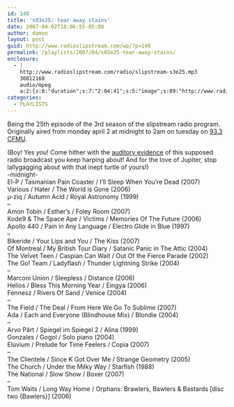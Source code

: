 ```yaml
---
id: 140
title: 's03e25: tear away stains'
date: 2007-04-02T18:06:55-05:00
author: damon
layout: post
guid: http://www.radioslipstream.com/wp/?p=140
permalink: /playlists/2007/04/s03e25-tear-away-stains/
enclosure:
  - |
    http://www.radioslipstream.com/radio/slipstream-s3e25.mp3
    30812160
    audio/mpeg
    a:2:{s:8:"duration";s:7:"2:04:41";s:5:"image";s:89:"http://www.radioslipstream.com/wp/wp-content/plugins/podpress//images/vpreview_center.png";}
categories:
  - PLAYLISTS
---
```

<p class="note_content clearfix">
  Being the 25th episode of the 3rd season of the slipstream radio program. Originally aired from monday april 2 at midnight to 2am on tuesday on <a href="http://cfmu.mcmaster.ca" target="_blank" title="http://cfmu.mcmaster.ca">93.3 CFMU</a>.
</p>

(Boy! Yes _you_! Come hither with the <a href="/radio/slipstream-s3e25.mp3" target="_blank" title="/radio/slipstream-s3e25.mp3">auditory evidence</a> of this supposed radio broadcast you keep harping about! And for the love of Jupiter, stop lallygagging about with that inept turtle of yours!)  
-midnight-  
El-P / Tasmanian Pain Coaster / I’ll Sleep When You’re Dead (2007)  
Various / Hater / The World is Gone (2006)  
µ-ziq / Autumn Acid / Royal Astronomy (1999)  
–  
Amon Tobin / Esther’s / Foley Room (2007)  
Kode9 & The Space Ape / Victims / Memories Of The Future (2006)  
Apollo 440 / Pain in Any Language / Electro Glide in Blue (1997)  
–  
Bikeride / Your Lips and You / The Kiss (2007)  
Of Montreal / My British Tour Diary / Satanic Panic in The Attic (2004)  
The Velvet Teen / Caspian Can Wait / Out Of the Fierce Parade (2002)  
The Go! Team / Ladyflash / Thunder Lightning Strike (2004)  
–  
Marconi Union / Sleepless / Distance (2006)  
Helios / Bless This Morning Year / Eingya (2006)  
Fennesz / Rivers Of Sand / Venice (2004)  
–  
The Field / The Deal / From Here We Go To Sublime (2007)  
Ada / Each and Everyone (Blindhouse Mix) / Blondie (2004)  
–  
Arvo Pärt / Spiegel im Spiegel 2 / Alina (1999)  
Gonzales / Gogol / Solo piano (2004)  
Eluvium / Prelude for Time Feelers / Copia (2007)  
–  
The Clientele / Since K Got Over Me / Strange Geometry (2005)  
The Church / Under the Milky Way / Starfish (1988)  
The National / Slow Show / Boxer (2007)  
–  
Tom Waits / Long Way Home / Orphans: Brawlers, Bawlers & Bastards \[disc two {Bawlers}\] (2006)